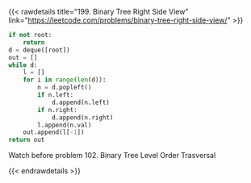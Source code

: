 {{< rawdetails title="199. Binary Tree Right Side View" link="https://leetcode.com/problems/binary-tree-right-side-view/" >}}
```python
if not root:
    return 
d = deque([root])
out = []
while d:
    l = []
    for i in range(len(d)):
        n = d.popleft()
        if n.left:
            d.append(n.left)
        if n.right:
            d.append(n.right)
        l.append(n.val)
    out.append(l[-1])
return out
```
Watch before problem 102. Binary Tree Level Order Trasversal

{{< endrawdetails >}}